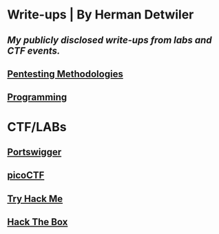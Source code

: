 # Write-ups | By Herman Detwiler
*My publicly disclosed write-ups from labs and CTF events.*
---
## [Pentesting Methodologies](/Methodology/README.md#methodologies)

## [Programming](/Programing-Examples)

# CTF/LABs

## [Portswigger](/Portswigger)

## [picoCTF](/picoCTF)

## [Try Hack Me](/TryHackMe)

## [Hack The Box](/Hack-The-Box#hack-the-box-write-ups)

